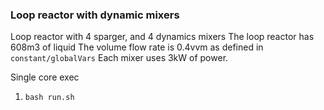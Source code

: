 ### Loop reactor with dynamic mixers

Loop reactor with 4 sparger, and 4 dynamics mixers
The loop reactor has 608m3 of liquid
The volume flow rate is 0.4vvm as defined in `constant/globalVars`
Each mixer uses 3kW of power. 

Single core exec

1. `bash run.sh`
